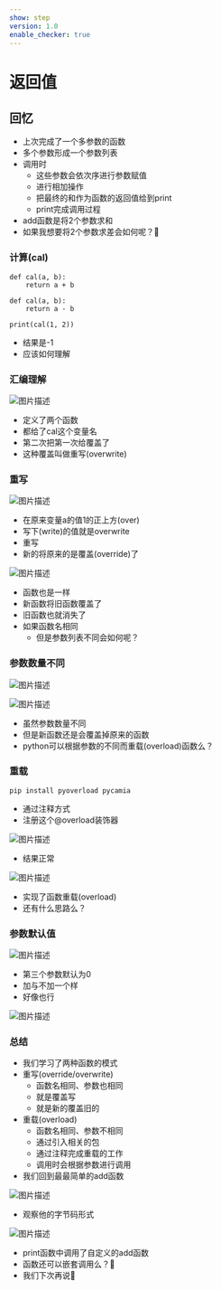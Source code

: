 ```yaml
---
show: step
version: 1.0
enable_checker: true
---
```


# 返回值

## 回忆

- 上次完成了一个多参数的函数
- 多个参数形成一个参数列表
- 调用时
	- 这些参数会依次序进行参数赋值
	- 进行相加操作
	- 把最终的和作为函数的返回值给到print
	- print完成调用过程
- add函数是将2个参数求和
- 如果我想要将2个参数求差会如何呢？🤔

### 计算(cal)

```
def cal(a, b):
    return a + b

def cal(a, b):
    return a - b

print(cal(1, 2))
```

- 结果是-1
- 应该如何理解

### 汇编理解

![图片描述](https://doc.shiyanlou.com/courses/uid1190679-20220904-1662298804741)

- 定义了两个函数
- 都给了cal这个变量名
- 第二次把第一次给覆盖了
- 这种覆盖叫做重写(overwrite)

### 重写

![图片描述](https://doc.shiyanlou.com/courses/uid1190679-20220904-1662298931834)

- 在原来变量a的值1的正上方(over)
- 写下(write)的值就是overwrite
- 重写
- 新的将原来的是覆盖(override)了

![图片描述](https://doc.shiyanlou.com/courses/uid1190679-20220904-1662298940409)

- 函数也是一样
- 新函数将旧函数覆盖了
- 旧函数也就消失了
- 如果函数名相同
	- 但是参数列表不同会如何呢？

### 参数数量不同

![图片描述](https://doc.shiyanlou.com/courses/uid1190679-20220904-1662299227146)

![图片描述](https://doc.shiyanlou.com/courses/uid1190679-20220904-1662299245077)

- 虽然参数数量不同
- 但是新函数还是会覆盖掉原来的函数
- python可以根据参数的不同而重载(overload)函数么？

### 重载

```
pip install pyoverload pycamia
```

- 通过注释方式
- 注册这个@overload装饰器

![图片描述](https://doc.shiyanlou.com/courses/uid1190679-20220904-1662299717263)

- 结果正常

![图片描述](https://doc.shiyanlou.com/courses/uid1190679-20220904-1662299767233)

- 实现了函数重载(overload)
- 还有什么思路么？

### 参数默认值

![图片描述](https://doc.shiyanlou.com/courses/uid1190679-20220904-1662300163837)

- 第三个参数默认为0
- 加与不加一个样
- 好像也行

![图片描述](https://doc.shiyanlou.com/courses/uid1190679-20220904-1662299767233)

### 总结

- 我们学习了两种函数的模式
- 重写(override/overwrite)
	- 函数名相同、参数也相同
	- 就是覆盖写
	- 就是新的覆盖旧的
- 重载(overload)
	- 函数名相同、参数不相同
	- 通过引入相关的包
	- 通过注释完成重载的工作
	- 调用时会根据参数进行调用
- 我们回到最最简单的add函数

![图片描述](https://doc.shiyanlou.com/courses/uid1190679-20220904-1662300294322)

- 观察他的字节码形式

![图片描述](https://doc.shiyanlou.com/courses/uid1190679-20220807-1659869359889)

- print函数中调用了自定义的add函数
- 函数还可以嵌套调用么？🤔
- 我们下次再说👋

